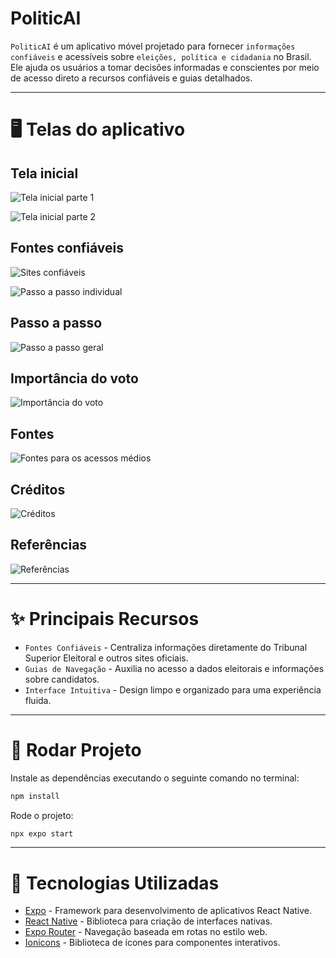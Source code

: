 # PoliticAI

`PoliticAI` é um aplicativo móvel projetado para fornecer `informações confiáveis` e acessíveis sobre `eleições, política e cidadania` no Brasil. Ele ajuda os usuários a tomar decisões informadas e conscientes por meio de acesso direto a recursos confiáveis e guias detalhados.

---

# 🖥️ Telas do aplicativo

## Tela inicial

![Tela inicial parte 1](https://github.com/user-attachments/assets/ff706412-b5c7-4925-a5ca-943c81bbb4ce)

![Tela inicial parte 2](https://github.com/user-attachments/assets/fe8cfd2e-fe8b-4e78-bcb3-29a8c4a9533c)

## Fontes confiáveis

![Sites confiáveis](https://github.com/user-attachments/assets/74f283dc-2c53-4bfe-9795-b0641668a92f)

![Passo a passo individual](https://github.com/user-attachments/assets/624346f4-a2d2-4ba3-a2ca-588f5d3fec50)

## Passo a passo

![Passo a passo geral](https://github.com/user-attachments/assets/4f3f76db-9b9b-4073-a84e-71e886bf77fc)

## Importância do voto

![Importância do voto](https://github.com/user-attachments/assets/28c45e61-0a92-4b46-b7c7-e612b2239a26)

## Fontes

![Fontes para os acessos médios](https://github.com/user-attachments/assets/5407066b-4e5b-48cd-aecd-f97cdb9fa5a6)

## Créditos

![Créditos](https://github.com/user-attachments/assets/4a23db0f-4083-4587-82ee-90adfed597df)

## Referências

![Referências](https://github.com/user-attachments/assets/feca89f8-59f8-444e-bd79-f9636fa965ee)

---

# ✨ Principais Recursos

- `Fontes Confiáveis` - Centraliza informações diretamente do Tribunal Superior Eleitoral e outros sites oficiais.
- `Guias de Navegação` - Auxilia no acesso a dados eleitorais e informações sobre candidatos.
- `Interface Intuitiva` - Design limpo e organizado para uma experiência fluida.

---

# 🚀 Rodar Projeto

Instale as dependências executando o seguinte comando no terminal:

```bash
npm install
```

Rode o projeto:

```bash
npx expo start
```

---

# 🔧 Tecnologias Utilizadas

- [Expo](https://expo.dev) - Framework para desenvolvimento de aplicativos React Native.
- [React Native](https://reactnative.dev) - Biblioteca para criação de interfaces nativas.
- [Expo Router](https://docs.expo.dev/router/introduction/) - Navegação baseada em rotas no estilo web.
- [Ionicons](https://ionic.io/ionicons) - Biblioteca de ícones para componentes interativos.
